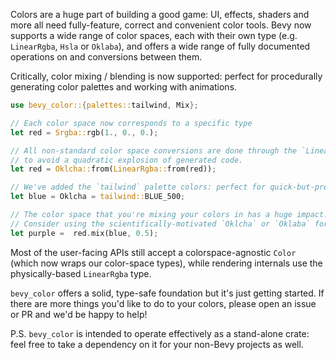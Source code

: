 Colors are a huge part of building a good game: UI, effects, shaders and more all need fully-feature, correct and convenient color tools.
Bevy now supports a wide range of color spaces, each with their own type (e.g. `LinearRgba`, `Hsla` or `Oklaba`),
and offers a wide range of fully documented operations on and conversions between them.

Critically, color mixing / blending is now supported: perfect for procedurally generating color palettes and working with animations.

```rust
use bevy_color::{palettes::tailwind, Mix};

// Each color space now corresponds to a specific type
let red = Srgba::rgb(1., 0., 0.);

// All non-standard color space conversions are done through the `LinearRgba` color space
// to avoid a quadratic explosion of generated code.
let red = Oklcha::from(LinearRgba::from(red));

// We've added the `tailwind` palette colors: perfect for quick-but-pretty prototyping!
let blue = Oklcha = tailwind::BLUE_500;

// The color space that you're mixing your colors in has a huge impact!
// Consider using the scientifically-motivated `Oklcha` or `Oklaba` for a perceptually linear effect
let purple =  red.mix(blue, 0.5);
```

Most of the user-facing APIs still accept a colorspace-agnostic `Color` (which now wraps our color-space types),
while rendering internals use the physically-based `LinearRgba` type.

`bevy_color` offers a solid, type-safe foundation but it's just getting started.
If there are more things you'd like to do to your colors, please open an issue or PR and we'd be happy to help!

P.S. `bevy_color` is intended to operate effectively as a stand-alone crate: feel free to take a dependency on it for your non-Bevy projects as well.
